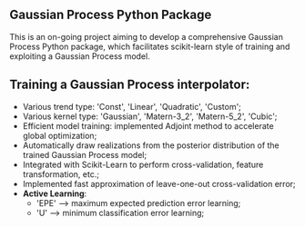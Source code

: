 ## Gaussian Process Python Package

This is an on-going project aiming to develop a comprehensive Gaussian Process
Python package, which facilitates scikit-learn style of training and exploiting
a Gaussian Process model.

## Training a Gaussian Process interpolator:
 - Various trend type: 'Const', 'Linear', 'Quadratic', 'Custom';
 - Various kernel type: 'Gaussian', 'Matern-3_2', 'Matern-5_2', 'Cubic';
 - Efficient model training: implemented Adjoint method to accelerate
 global optimization;
 - Automatically draw realizations from the posterior distribution of the trained
 Gaussian Process model;
 - Integrated with Scikit-Learn to perform cross-validation,
 feature transformation, etc.;
 - Implemented fast approximation of leave-one-out cross-validation error;
 - **Active Learning**:
    - 'EPE' --> maximum expected prediction error learning;
    - 'U' --> minimum classification error learning;
